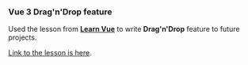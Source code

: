 ### Vue 3 Drag'n'Drop feature

Used the lesson from [**Learn Vue**](https://www.youtube.com/@LearnVue) to write **Drag'n'Drop** feature to future projects.

[Link to the lesson is here](https://youtu.be/-kZLD40d-tI).
